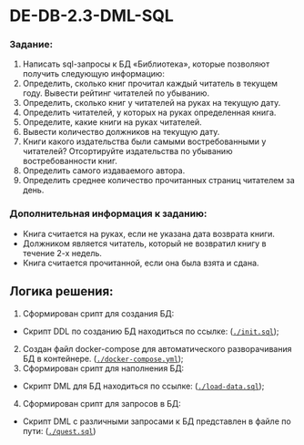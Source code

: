 # DE-DB-2.3-DML-SQL
### Задание:
1. Написать sql-запросы к БД «Библиотека», которые позволяют получить следующую информацию:
2. Определить, сколько книг прочитал каждый читатель в текущем году. Вывести рейтинг читателей по убыванию.
3. Определить, сколько книг у читателей на руках на текущую дату.
4. Определить читателей, у которых на руках определенная книга.
5. Определите, какие книги на руках читателей.
6. Вывести количество должников на текущую дату. 
7. Книги какого издательства были самыми востребованными у читателей? Отсортируйте издательства по убыванию востребованности книг.
8. Определить самого издаваемого автора.
9. Определить среднее количество прочитанных страниц читателем за день.
### Дополнительная информация к заданию:
- Книга считается на руках, если не указана дата возврата книги.
- Должником является читатель, который не возвратил книгу в течение 2-х недель.
- Книга считается прочитанной, если она была взята и сдана.

## Логика решения:
1. Сформирован срипт для создания БД:
- Скрипт DDL по созданию БД находиться по ссылке: (<code>[./init.sql](https://github.com/La-Haine-0/DE-DB-2.3-DML-SQL/blob/main/ddl-init.sql)</code>);
2. Создан файл docker-compose для автоматического разворачивания БД в контейнере. (<code>[./docker-compose.yml](https://github.com/La-Haine-0/DE-DB-2.3-DML-SQL/blob/main/docker-compose.yml)</code>);
3. Сформирован срипт для наполнения БД:
- Скрипт DML для БД находиться по ссылке: (<code>[./load-data.sql](https://github.com/La-Haine-0/DE-DB-2.3-DML-SQL/blob/main/load-data.sql)</code>);
4. Сформирован срипт для запросов в БД:
- Скрипт DML c различными запросами к БД представлен в файле по пути: (<code>[./quest.sql](https://github.com/La-Haine-0/DE-DB-2.3-DML-SQL/blob/main/quest.sql)</code>)